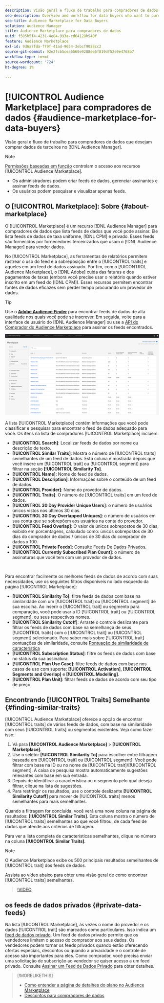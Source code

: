 ```yaml
---
description: Visão geral e fluxo de trabalho para compradores de dados que desejam comprar dados de terceiros no Audience Manager
seo-description: Overview and workflow for data buyers who want to purchase third-party data from within Audience Manager
seo-title: Audience Marketplace for Data Buyers
solution: Audience Manager
title: Audience Marketplace para compradores de dados
uuid: f505b5f4-4231-4e84-993a-cd64128b540f
feature: Audience Marketplace
exl-id: 9d6a7fda-f79f-41ad-9654-3ebcf9028cc2
source-git-commit: 92e2fcb5cea6560e9288ee5f819df52e9e4768b7
workflow-type: tm+mt
source-wordcount: '724'
ht-degree: 1%

---
```


# [!UICONTROL Audience Marketplace] para compradores de dados {#audience-marketplace-for-data-buyers}

Visão geral e fluxo de trabalho para compradores de dados que desejam comprar dados de terceiros no [!DNL Audience Manager].

>[!NOTE]
>[Permissões baseadas em função](../../../reporting/reports-dashboard.md) controlam o acesso aos recursos [!UICONTROL Audience Marketplace].
>
>* Os administradores podem criar feeds de dados, gerenciar assinantes e assinar feeds de dados.
>* Os usuários podem pesquisar e visualizar apenas feeds.

## O [!UICONTROL Marketplace]: Sobre {#about-marketplace}

O [!UICONTROL Marketplace] é um recurso [!DNL Audience Manager] para compradores de dados que lista feeds de dados que você pode assinar. Ele lista feeds de dados de taxa uniforme, [!DNL CPM] e privado. Esses feeds são fornecidos por fornecedores terceirizados que usam o [!DNL Audience Manager] para vender dados.

No [!UICONTROL Marketplace], as ferramentas de relatórios permitem rastrear o uso do feed e a sobreposição entre o [!UICONTROL traits] e aqueles em um feed de dados assinado. Por fim, com o [!UICONTROL Audience Marketplace], o [!DNL Adobe] cuida das faturas e dos pagamentos de taxas (embora você precise usar o relatório quando estiver inscrito em um feed do [!DNL CPM]). Esses recursos permitem encontrar fontes de dados eficazes sem perder tempo procurando um provedor de dados.

>[!TIP]
>
>Use o **[Adobe Audience Finder](https://www.adobe-audience-finder.com/)** para encontrar feeds de dados de alta qualidade nos quais você pode se inscrever. Em seguida, volte para a interface de usuário do [!DNL Audience Manager] ou use a [API do Comprador do Audience Marketplace](https://bank.demdex.com/portal/swagger/index.html#/Audience_Marketplace_Buyer_API) para assinar os feeds encontrados.

![visão geral-do-marketplace](assets/buyer-marketplace-overview.png)

A lista [!UICONTROL Marketplace] contém informações que você pode classificar e pesquisar para encontrar o feed de dados adequado para você. Os itens na lista de compradores [!UICONTROL Marketplace] incluem:

* **[!UICONTROL Search]**: Localizar feeds de dados por nome ou descrição de texto.
* **[!UICONTROL Similar Traits]**: Mostra o número de [!UICONTROL traits] semelhantes de um feed de dados. Esta coluna é mostrada depois que você insere um [!UICONTROL trait] ou [!UICONTROL segment] para filtrar na seção **[!UICONTROL Similarity To]**.
* **[!UICONTROL Name]**: Nome do feed de dados.
* **[!UICONTROL Description]**: Informações sobre o conteúdo de um feed de dados.
* **[!UICONTROL Provider]**: Nome do provedor de dados.
* **[!UICONTROL Traits]**: O número de [!UICONTROL traits] em um feed de dados.
* **[!UICONTROL 30 Day Provider Unique Users]**: o número de usuários únicos vistos nos últimos 30 dias.
* **[!UICONTROL 30 Day Overlapped Uniques]**: o número de usuários em sua conta que se sobrepõem aos usuários na conta do provedor.
* **[!UICONTROL Feed Overlap]**: O valor de únicos sobrepostos de 30 dias, exibido em porcentagens, calculado como: únicos sobrepostos de 30 dias do comprador de dados / únicos de 30 dias do comprador de dados x 100.
* **[!UICONTROL Private Feeds]**: Consulte [Feeds De Dados Privados](../../../features/audience-marketplace/marketplace-private-feeds.md).
* **[!UICONTROL Currently Subscribed Plan Count]**: o número de assinaturas que você tem com um provedor de dados.

 

Para encontrar facilmente os melhores feeds de dados de acordo com suas necessidades, use os seguintes filtros disponíveis no lado esquerdo da página [!UICONTROL Marketplace]:

* **[!UICONTROL Similarity To]**: filtre feeds de dados com base na similaridade com um [!UICONTROL trait] ou [!UICONTROL segment] de sua escolha. Ao inserir o [!UICONTROL trait] ou segmento para comparação, você pode usar a ID [!UICONTROL trait] ou [!UICONTROL segment], ou seus respectivos nomes.
* **[!UICONTROL Similarity Cutoff]**: Arraste o controle deslizante para filtrar os feeds de dados com base na semelhança de seus [!UICONTROL traits] com o [!UICONTROL trait] ou [!UICONTROL segment] selecionado. Para saber mais sobre [!UICONTROL trait] pontuações de similaridade, consulte [Pontuação de similaridade de característica](../../segments/trait-recommendations.md#trait-similarity-score)
* **[!UICONTROL Subscription Status]**: filtre os feeds de dados com base no status da sua assinatura.
* **[!UICONTROL Plan Use Case]**: filtre feeds de dados com base nos casos de uso com suporte: **[!UICONTROL Activation]**, **[!UICONTROL Segments and Overlap]** e **[!UICONTROL Modelling]**.
* **[!UICONTROL Plan Unit]**: filtrar feeds de dados de acordo com seu tipo de preço.

## Encontrando [!UICONTROL Traits] Semelhante {#finding-similar-traits}

[!UICONTROL Audience Marketplace] oferece a opção de encontrar [!UICONTROL traits] de vários feeds de dados, com base na similaridade com seus [!UICONTROL traits] ou segmentos existentes. Veja como fazer isso:

1. Vá para **[!UICONTROL Audience Marketplace]** > **[!UICONTROL Marketplace]**.
2. Use o seletor **[!UICONTROL Similarity To]** para escolher entre filtragem baseada em [!UICONTROL trait] ou [!UICONTROL segment]. Você pode filtrar com base na ID ou no nome de [!UICONTROL trait]/[!UICONTROL segment]. A caixa de pesquisa mostra automaticamente sugestões relevantes com base em sua entrada.
3. Depois de identificar a característica ou o segmento pelo qual deseja filtrar, clique na lista de sugestões.
4. Para restringir os resultados, use o controle deslizante **[!UICONTROL Similarity Cutoff]** para mover de [!UICONTROL traits] menos semelhantes para mais semelhantes.

Quando a filtragem for concluída, você verá uma nova coluna na página de resultados: **[!UICONTROL Similar Traits]**. Esta coluna mostra o número de [!UICONTROL traits] semelhantes ao que você filtrou, de cada feed de dados que atende aos critérios de filtragem.

Para ver a lista completa de características semelhantes, clique no número na coluna **[!UICONTROL Similar Traits]**.

>[!NOTE]
>
> O Audience Marketplace exibe os 500 principais resultados semelhantes de [!UICONTROL trait] dos feeds de dados.

Assista ao vídeo abaixo para obter uma visão geral de como encontrar [!UICONTROL traits] semelhantes.

>[!VIDEO](https://video.tv.adobe.com/v/29370/)

## os feeds de dados privados {#private-data-feeds}

Na lista [!UICONTROL Marketplace], às vezes o nome do provedor e os dados [!UICONTROL trait] são marcados como particulares. Isso indica um [feed de dados privado](../../../features/audience-marketplace/marketplace-private-feeds.md). Um feed de dados privado permite que os vendedores limitem o acesso do comprador aos seus dados. Os vendedores podem tornar os feeds privados quando estão oferecendo ofertas especiais, descontos ou quando a privacidade e o controle de acesso são importantes para eles. Como comprador, você precisa enviar uma solicitação de subscrição ao vendedor se quiser acesso a um feed privado. Consulte [Assinar um Feed de Dados Privado](../../../features/audience-marketplace/marketplace-data-buyers/marketplace-manage-subscriptions.md#subscript-private-data-feed) para obter detalhes.

>[!MORELIKETHIS]
>
>* [Como entender a página de detalhes do plano no Audience Marketplace](../../../features/audience-marketplace/marketplace-data-buyers/marketplace-manage-subscriptions.md#marketplace-buyer-details)
>* [Descontos para compradores de dados](../../../features/audience-marketplace/marketplace-data-buyers/marketplace-manage-subscriptions.md#buyer-discount)
